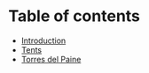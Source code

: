 # Table of contents

* [Introduction](README.md)
* [Tents](tents.md)
* [Torres del Paine](torres-del-paine.md)


